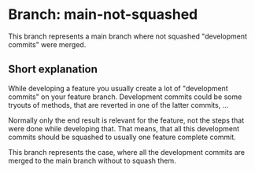 # Branch: main-not-squashed

This branch represents a main branch where not squashed "development commits" were merged.

## Short explanation

While developing a feature you usually create a lot of "development commits" on your feature branch.
Development commits could be some tryouts of methods, that are reverted in one of the latter commits, ...

Normally only the end result is relevant for the feature, not the steps that were done while developing that.
That means, that all this development commits should be squashed to usually one feature complete commit.

This branch represents the case, where all the development commits are merged to the main branch without to squash them.

